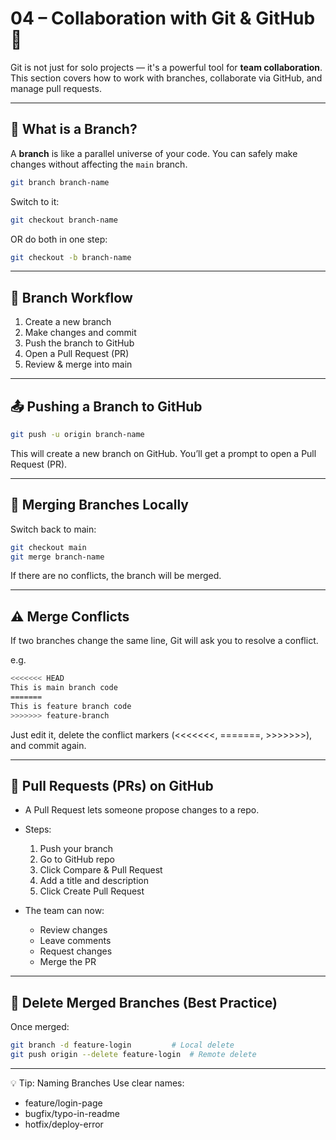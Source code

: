 # 04 – Collaboration with Git & GitHub 🤝

Git is not just for solo projects — it's a powerful tool for **team collaboration**. This section covers how to work with branches, collaborate via GitHub, and manage pull requests.

---

## 🌿 What is a Branch?

A **branch** is like a parallel universe of your code. You can safely make changes without affecting the `main` branch.

```bash
git branch branch-name
```
Switch to it:
```bash
git checkout branch-name
```
OR do both in one step:
```bash
git checkout -b branch-name
```
---
## 🔁 Branch Workflow

1. Create a new branch
2. Make changes and commit
3. Push the branch to GitHub
4. Open a Pull Request (PR)
5. Review & merge into main

---

## 📤 Pushing a Branch to GitHub
```bash
git push -u origin branch-name
```
This will create a new branch on GitHub. You’ll get a prompt to open a Pull Request (PR).

---

## 🔄 Merging Branches Locally
Switch back to main:

```bash
git checkout main
git merge branch-name
```
If there are no conflicts, the branch will be merged.

---

## ⚠️ Merge Conflicts

If two branches change the same line, Git will ask you to resolve a conflict.

e.g.
```bash
<<<<<<< HEAD
This is main branch code
=======
This is feature branch code
>>>>>>> feature-branch
```
Just edit it, delete the conflict markers (<<<<<<<, =======, >>>>>>>), and commit again.

---


## 📌 Pull Requests (PRs) on GitHub

- A Pull Request lets someone propose changes to a repo.
- Steps:
    1. Push your branch
    2. Go to GitHub repo
    3. Click Compare & Pull Request
    4. Add a title and description
    5. Click Create Pull Request

- The team can now:
    * Review changes
    * Leave comments
    * Request changes
    * Merge the PR

---

## 🚨 Delete Merged Branches (Best Practice)
Once merged:

```bash
git branch -d feature-login         # Local delete
git push origin --delete feature-login  # Remote delete
```
---

💡 Tip: Naming Branches
Use clear names:
- feature/login-page
- bugfix/typo-in-readme
- hotfix/deploy-error
